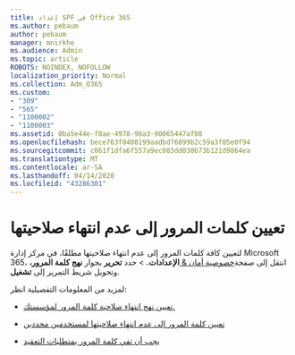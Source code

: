 ```yaml
---
title: إعداد SPF في Office 365
ms.author: pebaum
author: pebaum
manager: mnirkhe
ms.audience: Admin
ms.topic: article
ROBOTS: NOINDEX, NOFOLLOW
localization_priority: Normal
ms.collection: Adm_O365
ms.custom:
- "309"
- "565"
- "1100002"
- "1100003"
ms.assetid: 0ba5e44e-f0ae-4978-98a3-90065447af08
ms.openlocfilehash: bece763f0408199aadbd76899b2c59a3f05e0f94
ms.sourcegitcommit: c061f1dfa6f557a9ec083dd030b73b121d9864ea
ms.translationtype: MT
ms.contentlocale: ar-SA
ms.lasthandoff: 04/14/2020
ms.locfileid: "43286301"
---
```

# <a name="set-passwords-to-never-expire"></a>تعيين كلمات المرور إلى عدم انتهاء صلاحيتها

لتعيين كافة كلمات المرور إلى عدم انتهاء صلاحيتها مطلقًا، في مركز إدارة Microsoft 365، انتقل إلى صفحة[خصوصية أمان &amp; ](https://portal.office.com/adminportal/home#/settings/security) **الإعدادات.** >  حدد **تحرير** بجوار **نهج كلمة المرور،** وتحويل شريط التمرير إلى **تشغيل**.
  
لمزيد من المعلومات التفصيلية انظر: 

- [تعيين نهج انتهاء صلاحية كلمة المرور لمؤسستك.](https://docs.microsoft.com/office365/admin/manage/set-password-expiration-policy)
  
- [تعيين كلمة المرور إلى عدم انتهاء صلاحيتها لمستخدمين محددين](https://docs.microsoft.com/office365/admin/add-users/set-password-to-never-expire)

- [يجب أن تفي كلمة المرور بمتطلبات التعقيد](https://docs.microsoft.com/windows/security/threat-protection/security-policy-settings/password-must-meet-complexity-requirements)
  
